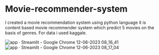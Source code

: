 # Movie-recommender-system
I created a movie recommendation system using python language it is content based 
movie recommender system which predict 5 movies on the basis of genres.
For data i used kaggale.

![app · Streamlit - Google Chrome 12-06-2023 08_16_41](https://github.com/Divyansh2202/Movie-recommender-system/assets/89789264/aaf747f1-33af-4e31-b9da-09346af7bb01)
![app · Streamlit - Google Chrome 12-06-2023 08_17_04](https://github.com/Divyansh2202/Movie-recommender-system/assets/89789264/701c6c81-db55-4d52-b2b6-cf74ae8d95d7)
